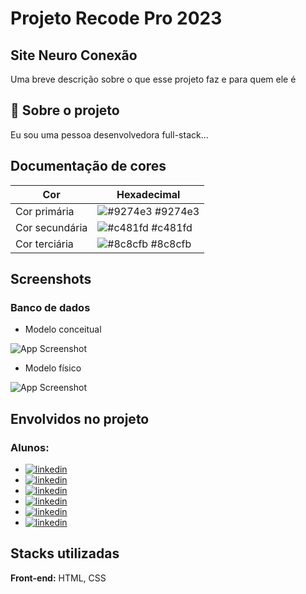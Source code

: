 
# Projeto Recode Pro 2023
## Site Neuro Conexão

Uma breve descrição sobre o que esse projeto faz e para quem ele é


## 🚀 Sobre o projeto
Eu sou uma pessoa desenvolvedora full-stack...

## Documentação de cores

| Cor               | Hexadecimal                                                |
| ----------------- | ---------------------------------------------------------------- |
| Cor primária       | ![#9274e3](https://via.placeholder.com/10/9274e3?text=+) #9274e3 |
| Cor secundária       | ![#c481fd](https://via.placeholder.com/10/c481fd?text=+) #c481fd |
| Cor terciária       | ![#8c8cfb](https://via.placeholder.com/10/8c8cfb?text=+) #8c8cfb |

## Screenshots
### Banco de dados 

- Modelo conceitual

![App Screenshot](https://via.placeholder.com/468x300?text=App+Screenshot+Here)

- Modelo físico

![App Screenshot](https://via.placeholder.com/468x300?text=App+Screenshot+Here)

## Envolvidos no projeto
### Alunos: 
- [![linkedin](https://img.shields.io/badge/linkedin-0A66C2?style=for-the-badge&logo=linkedin&logoColor=white)](https://www.linkedin.com/)
- [![linkedin](https://img.shields.io/badge/linkedin-0A66C2?style=for-the-badge&logo=linkedin&logoColor=white)](https://www.linkedin.com/)
- [![linkedin](https://img.shields.io/badge/linkedin-0A66C2?style=for-the-badge&logo=linkedin&logoColor=white)](https://www.linkedin.com/)
- [![linkedin](https://img.shields.io/badge/linkedin-0A66C2?style=for-the-badge&logo=linkedin&logoColor=white)](https://www.linkedin.com/)
- [![linkedin](https://img.shields.io/badge/linkedin-0A66C2?style=for-the-badge&logo=linkedin&logoColor=white)](https://www.linkedin.com/)
- [![linkedin](https://img.shields.io/badge/linkedin-0A66C2?style=for-the-badge&logo=linkedin&logoColor=white)](https://www.linkedin.com/)


## Stacks utilizadas

**Front-end:** HTML, CSS